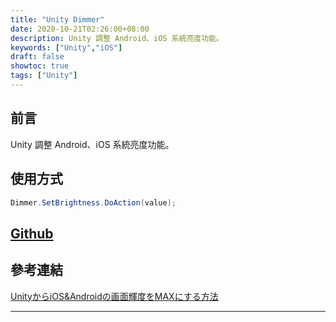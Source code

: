 ```yaml
---
title: "Unity Dimmer"
date: 2020-10-21T02:26:00+08:00
description: Unity 調整 Android、iOS 系統亮度功能。
keywords: ["Unity","iOS"]
draft: false
showtoc: true
tags: ["Unity"]
---
```


## 前言

Unity 調整 Android、iOS 系統亮度功能。

## 使用方式

```C#
Dimmer.SetBrightness.DoAction(value);
```

## [Github]

## 參考連結

[UnityからiOS&Androidの画面輝度をMAXにする方法][ref_1]

______________________________________________________________________
[Github]:https://github.com/Wenrong274/Unity-Dimmer
[ref_1]:https://qiita.com/Shunsuke-Suzuki-Gen/items/5af162d7b169fd4c7e85
